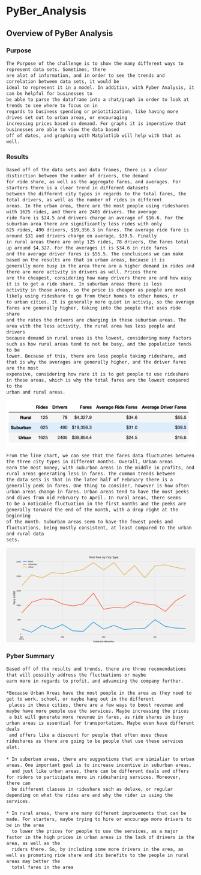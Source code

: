 # PyBer_Analysis

## Overview of PyBer Analysis
### Purpose
    The Purpose of the challenge is to show the many different ways to represent data sets. Sometimes, there 
    are alot of information, and in order to see the trends and correlation between data sets, it would be 
    ideal to represent it in a model. In addition, with Pyber Analysis, it can be helpful for businesses to 
    be able to parse the dataframe into a chat/graph in order to look at trends to see where to focus on in 
    regards to business spending or priotitization, like having more drives set out to urban areas, or encouraging
    increasing prices based on demand. For graphs it is imperative that businesses are able to view the data based 
    off of dates, and graphing with Matplotlib will help with that as well.

### Results
    Based off of the data sets and data frames, there is a clear distinction between the number of drivers, the demand
    for ride share, as well as the aggregate fares, and averages. For starters there is a clear trend in different datasets
    between the different city types in regards to the total fares, the total drivers, as well as the number of rides in different
    areas. In the urban area, there are the most people using rideshares with 1625 rides, and there are 2405 drivers. the average
    ride fare is $24.5 and drivers charge an average of $16.6. For the suburban area there are significantly less rides with only
    625 rides, 490 drivers, $19,356.3 in fares. The average ride fare is around $31 and drivers charge on average, $39.5. Finally
    in rural areas there are only 125 rides, 78 drivers, the fares total up around $4,327. For the averages it is $34.6 in ride fares
    and the average driver fares is $55.5. The conclusions we can make based on the results are that in urban areas, because it is 
    generally more busy in the area there are a higher demand in rides and there are more activity in drivers as well. Prices there
    are the cheapest, considering how many drivers there are and how easy it is to get a ride share. In suburban areas there is less
    activity in those areas, so the price is cheaper as people are most likely using rideshare to go from their homes to other homes, or
    to urban cities. It is generally more quiet in activiy, so the average fares are generally higher, taking into the people that uses ride share
    and the rates the drivers are charging in these suburban areas. The area with the less activity, the rural area has less people and drivers
    because demand in rural areas is the lowest, considering many factors such as how rural areas tend to not be busy, and the population tends to be 
    lower. Because of this, there are less people taking rideshare, and that is why the averages are generally higher, and the driver fares are the most
    expensive, considering how rare it is to get people to use rideshare in these areas, which is why the total fares are the lowest compared to the 
    urban and rural areas.
  ![rideshare data based on city type](https://github.com/tlin41390/PyBer_Analysis/blob/main/analysis/Pyber_citytype.png)
  
    From the line chart, we can see that the fares data fluctuates between the three city types in different months. Overall, Urban areas
    earn the most money, with suburban areas in the middle in profits, and rural areas generating less in fares. The common trends between
    the data sets is that in the later half of February there is a generally peek in fares. One thing to consider, however is how often 
    urban areas change in fares. Urban areas tend to have the most peeks and dives from mid February to April. In rural areas, there seems 
    to be a noticable fluctuation in the first months and the peeks are generally torward the end of the month, with a drop right at the beginning
    of the month. Suburban areas seem to have the fewest peeks and fluctuations, being mostly consistent, at least compared to the urban and rural data
    sets.
  ![rideshare data based on city type and date](https://github.com/tlin41390/PyBer_Analysis/blob/main/analysis/PyBer_fare_summary.png)
    
    
### Pyber Summary
    Based off of the results and trends, there are three recomendations that will possibly address the fluctuations or maybe
    earn more in regards to profit, and advancing the company further.
    
    *Because Urban Areas have the most people in the area as they need to get to work, school, or maybe hang out in the different
     places in these cities, there are a few ways to boost revenue and maybe have more people use the services. Maybe increasing the prices
     a bit will generate more revenue in fares, as ride shares in busy urban areas is essential for transportation. Maybe even have different deals
     and offers like a discount for people that often uses these rideshares as there are going to be people that use these services alot.
     
    * In suburban areas, there are suggestions that are simialiar to urban areas. One important goal is to increase incentive in suburban areas,
      and just like urban areas, there can be different deals and offers for riders to participate more in ridesharing services. Moreover, there can
      be different classes in rideshare such as deluxe, or regular depending on what the rides are and why the rider is using the services.
      
    * In rural areas, there are many different improvements that can be made. For starters, maybe trying to hire or encourage more drivers to be in the area
      to lower the prices for people to use the services, as a major factor in the high prices in urban areas is the lack of drivers in the area, as well as the
      riders there. So, by including some more drivers in the area, as well as promoting ride share and its benefits to the people in rural areas may better the 
      total fares in the area
    
